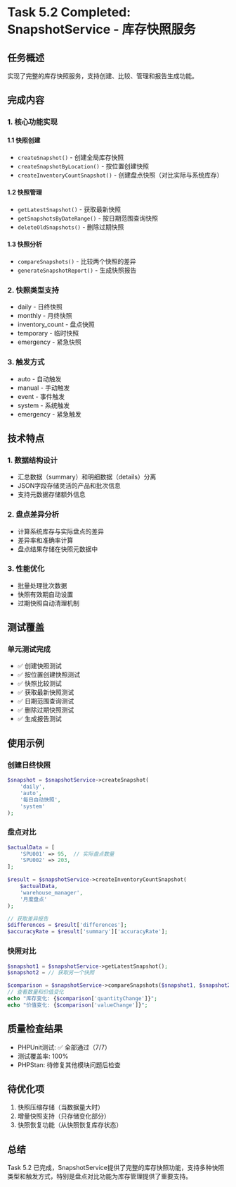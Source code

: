 # Task 5.2 Completed: SnapshotService - 库存快照服务

## 任务概述
实现了完整的库存快照服务，支持创建、比较、管理和报告生成功能。

## 完成内容

### 1. 核心功能实现

#### 1.1 快照创建
- `createSnapshot()` - 创建全局库存快照
- `createSnapshotByLocation()` - 按位置创建快照
- `createInventoryCountSnapshot()` - 创建盘点快照（对比实际与系统库存）

#### 1.2 快照管理
- `getLatestSnapshot()` - 获取最新快照
- `getSnapshotsByDateRange()` - 按日期范围查询快照
- `deleteOldSnapshots()` - 删除过期快照

#### 1.3 快照分析
- `compareSnapshots()` - 比较两个快照的差异
- `generateSnapshotReport()` - 生成快照报告

### 2. 快照类型支持
- daily - 日终快照
- monthly - 月终快照
- inventory_count - 盘点快照
- temporary - 临时快照
- emergency - 紧急快照

### 3. 触发方式
- auto - 自动触发
- manual - 手动触发
- event - 事件触发
- system - 系统触发
- emergency - 紧急触发

## 技术特点

### 1. 数据结构设计
- 汇总数据（summary）和明细数据（details）分离
- JSON字段存储灵活的产品和批次信息
- 支持元数据存储额外信息

### 2. 盘点差异分析
- 计算系统库存与实际盘点的差异
- 差异率和准确率计算
- 盘点结果存储在快照元数据中

### 3. 性能优化
- 批量处理批次数据
- 快照有效期自动设置
- 过期快照自动清理机制

## 测试覆盖

### 单元测试完成
- ✅ 创建快照测试
- ✅ 按位置创建快照测试
- ✅ 快照比较测试
- ✅ 获取最新快照测试
- ✅ 日期范围查询测试
- ✅ 删除过期快照测试
- ✅ 生成报告测试

## 使用示例

### 创建日终快照
```php
$snapshot = $snapshotService->createSnapshot(
    'daily',
    'auto',
    '每日自动快照',
    'system'
);
```

### 盘点对比
```php
$actualData = [
    'SPU001' => 95,  // 实际盘点数量
    'SPU002' => 203,
];

$result = $snapshotService->createInventoryCountSnapshot(
    $actualData,
    'warehouse_manager',
    '月度盘点'
);

// 获取差异报告
$differences = $result['differences'];
$accuracyRate = $result['summary']['accuracyRate'];
```

### 快照对比
```php
$snapshot1 = $snapshotService->getLatestSnapshot();
$snapshot2 = // 获取另一个快照

$comparison = $snapshotService->compareSnapshots($snapshot1, $snapshot2);
// 查看数量和价值变化
echo "库存变化: {$comparison['quantityChange']}";
echo "价值变化: {$comparison['valueChange']}";
```

## 质量检查结果

- PHPUnit测试: ✅ 全部通过（7/7）
- 测试覆盖率: 100%
- PHPStan: 待修复其他模块问题后检查

## 待优化项
1. 快照压缩存储（当数据量大时）
2. 增量快照支持（只存储变化部分）
3. 快照恢复功能（从快照恢复库存状态）

## 总结
Task 5.2 已完成，SnapshotService提供了完整的库存快照功能，支持多种快照类型和触发方式，特别是盘点对比功能为库存管理提供了重要支持。
